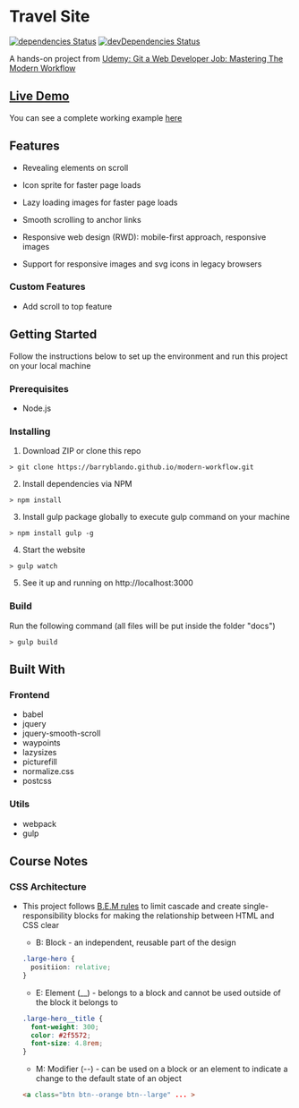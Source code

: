 # Travel Site

[![dependencies Status](https://david-dm.org/barryblando/modern-workflow/status.svg)](https://david-dm.org/barryblando/modern-workflow)
[![devDependencies Status](https://david-dm.org/barryblando/modern-workflow/dev-status.svg)](https://david-dm.org/barryblando/modern-workflow?type=dev)

A hands-on project from [Udemy: Git a Web Developer Job: Mastering The Modern Workflow](https://www.udemy.com/git-a-web-developer-job-mastering-the-modern-workflow/learn/v4)

## [Live Demo](https://barryblando.github.io/modern-workflow/)

You can see a complete working example [here](https://barryblando.github.io/modern-workflow/)

## Features

* Revealing elements on scroll

* Icon sprite for faster page loads

* Lazy loading images for faster page loads

* Smooth scrolling to anchor links

* Responsive web design (RWD): mobile-first approach, responsive images

* Support for responsive images and svg icons in legacy browsers

### Custom Features

* Add scroll to top feature

## Getting Started

Follow the instructions below to set up the environment and run this project on your local machine

### Prerequisites

* Node.js

### Installing

1. Download ZIP or clone this repo
```
> git clone https://barryblando.github.io/modern-workflow.git
```

2. Install dependencies via NPM
```
> npm install
```

3. Install gulp package globally to execute gulp command on your machine
```
> npm install gulp -g
```

4. Start the website
```
> gulp watch
```

5. See it up and running on http://localhost:3000

### Build

Run the following command (all files will be put inside the folder "docs")
```
> gulp build
```

## Built With

### Frontend

* babel
* jquery
* jquery-smooth-scroll
* waypoints
* lazysizes
* picturefill
* normalize.css
* postcss

### Utils

* webpack
* gulp

## Course Notes

### CSS Architecture

* This project follows [B.E.M rules](http://getbem.com/) to limit cascade and create single-responsibility blocks for making the relationship between HTML and CSS clear

  * B: Block - an independent, reusable part of the design
  ```css
  .large-hero {
    positiion: relative;
  }
  ```

  * E: Element (__) - belongs to a block and cannot be used outside of the block it belongs to
  ```css
  .large-hero__title {
    font-weight: 300;
    color: #2f5572;
    font-size: 4.8rem;
  }
  ```

  * M: Modifier (--) - can be used on a block or an element to indicate a change to the default state of an object
  ```html
  <a class="btn btn--orange btn--large" ... >
  ```

